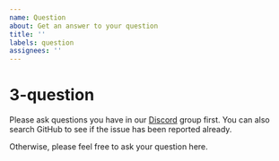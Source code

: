 ```yaml
---
name: Question
about: Get an answer to your question
title: ''
labels: question
assignees: ''
---
```


# 3-question

Please ask questions you have in our [Discord](https://discordapp.com/invite/FFb9YFX) group first. You can also search GitHub to see if the issue has been reported already.

Otherwise, please feel free to ask your question here.


